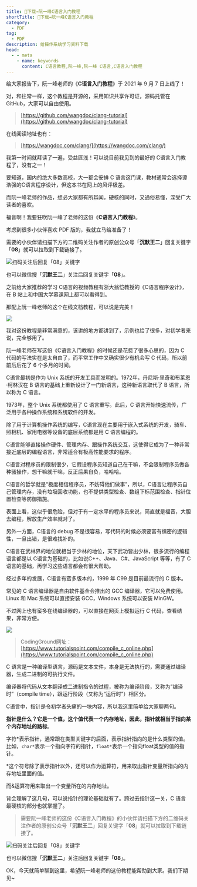 ```yaml
---
title: 👏下载→阮一峰C语言入门教程
shortTitle: 👏下载→阮一峰C语言入门教程
category:
  - PDF
tag:
  - PDF
description: 给操作系统学习资料下载
head:
  - - meta
    - name: keywords
      content: C语言教程,阮一峰,阮一峰 C语言,C语言入门教程
---
```


给大家报告下，阮一峰老师的《**C语言入门教程**》于 2021 年 9 月 7 日上线了！

对，和往常一样，这个教程是开源的，采用知识共享许可证，源码托管在 GitHub，大家可以自由使用。

>[https://github.com/wangdoc/clang-tutorial](https://github.com/wangdoc/clang-tutorial)

在线阅读地址也有：

>[https://wangdoc.com/clang/](https://wangdoc.com/clang/)

我第一时间就拜读了一遍，受益匪浅！可以说目前我见到的最好的 C语言入门教程了，没有之一！

要知道，国内的绝大多数高校，大一都会安排 C 语言这门课，教材通常会选择谭浩强的C语言程序设计，但这本书在网上的风评极差。

而阮一峰老师的作品，想必大家都有所耳闻，硬核的同时，又通俗易懂，深受广大读者的喜欢。

福音啊！我要狂吹阮一峰了老师的这份《**C语言入门教程**》。

考虑到很多小伙伴喜欢 PDF 版的，我就立马给准备了！


需要的小伙伴请扫描下方的二维码关注作者的原创公众号「**沉默王二**」回复关键字「**08**」就可以拉取到下载链接了。

![扫码关注后回复「08」关键字](http://cdn.tobebetterjavaer.com/tobebetterjavaer/images/gongzhonghao.png)

也可以微信搜「**沉默王二**」关注后回复关键字「**08**」。


之前给大家推荐的学习 C语言的视频教程有浙大翁恺教授的《C语言程序设计》，在 B 站上和中国大学慕课网上都可以看得到。

那配上阮一峰老师的这个在线文档教程，可以说是完美！


![](http://cdn.tobebetterjavaer.com/tobebetterjavaer/images/download/yuanyifeng-c-language-4a28a9bd-0db4-419c-8aaf-fa102323282d.png)

我对这份教程是非常满意的，该讲的地方都讲到了，示例也给了很多，对初学者来说，完全够用了。

阮一峰老师在写这份《C语言入门教程》的时候还是花费了很多心思的，因为 C 代码的写法实在是太自由了，而平常工作中又确实很少有机会写 C 代码，所以前前后后花了 6 个多月的时间。



C语言最初是作为 Unix 系统的开发工具而发明的。1972年，丹尼斯·里奇和布莱恩·柯林汉在 B 语言的基础上重新设计了一门新语言，这种新语言取代了 B 语言，所以称为 C 语言。

1973年，整个 Unix 系统都使用了 C 语言重写。此后，C 语言开始快速流传，广泛用于各种操作系统和系统软件的开发。

除了用于计算机操作系统的编写，C语言现在主要用于嵌入式系统的开发，骑车、照相机、家用电器等设备的底层系统都是用 C 语言编程的。

C语言能够直接操作硬件、管理内存、跟操作系统交互，这使得它成为了一种非常接近底层的编程语言，非常适合有极高性能要求的程序。

C语言对程序员的限制很少，它假设程序员知道自己在干嘛，不会限制程序员做各种骚操作，想干嘛就干嘛，反正后果自负，哈哈哈。

C语言的哲学就是“极度相信程序员，不妨碍他们做事”，所以，C语言让程序员自己管理内存，没有垃圾回收功能，也不提供类型检查、数组下标范围检查、指针位置检查等防御措施。

表面上看，这似乎很危险，但对于有一定水平的程序员来说，简直就是福音，大胆去编程，解放生产效率就对了。

另外一方面，C语言的 debug 不是很容易，写代码的时候必须要富有缜密的逻辑性，一旦出错，是很难找补的。

C语言在武林界的地位就相当于少林的地位，天下武功皆出少林，很多流行的编程语言都是以 C语言为基础的，比如说C++、Java、C#、JavaScript 等等，有了 C语言的基础，再学习这些语言都会有很大帮助。

经过多年的发展，C语言有蛮多版本的，1999 年 C99 是目前最流行的 C 版本。

常见的 C 语言编译器是自由软件基金会推出的 GCC 编译器，它可以免费使用。Linux 和 Mac 系统可以直接安装 GCC，Windows 系统可以安装 MinGW。

不过网上也有蛮多在线编译器的，可以直接在网页上模拟运行 C 代码，查看结果，非常方便。

![](http://cdn.tobebetterjavaer.com/tobebetterjavaer/images/download/yuanyifeng-c-language-4dfd8f91-893f-401f-81ad-488e08934c07.png)

>CodingGround网址：[https://www.tutorialspoint.com/compile_c_online.php](https://www.tutorialspoint.com/compile_c_online.php)

C 语言是一种编译型语言，源码是文本文件，本身是无法执行的，需要通过编译器，生成二进制的可执行文件。

编译器将代码从文本翻译成二进制指令的过程，被称为编译阶段，又称为“编译时”（compile time），跟运行阶段（又称为“运行时”）相区分。

C语言中，指针是令初学者头痛的一块内容，所以我这里简单给大家聊两句。

**指针是什么？它是一个值，这个值代表一个内存地址，因此，指针就相当于指向某个内存地址的路标**。

字符*表示指针，通常跟在类型关键字的后面，表示指针指向的是什么类型的值。比如，`char*`表示一个指向字符的指针，`float*`表示一个指向float类型的值的指针。

*这个符号除了表示指针以外，还可以作为运算符，用来取出指针变量所指向的内存地址里面的值。

而&运算符用来取出一个变量所在的内存地址。

背会理解了这几句，可以说指针的理论基础就有了。跨过去指针这一关，C 语言最硬核的部分也就掌握了。

>需要阮一峰老师的这份《C语言入门教程》的小伙伴请扫描下方的二维码关注作者的原创公众号「**沉默王二**」回复关键字「**08**」就可以拉取到下载链接了。

![扫码关注后回复「08」关键字](http://cdn.tobebetterjavaer.com/tobebetterjavaer/images/gongzhonghao.png)

也可以微信搜「**沉默王二**」关注后回复关键字「**08**」。

OK，今天就简单聊到这里，希望阮一峰老师的这份教程能帮助到大家。我们下期见~
